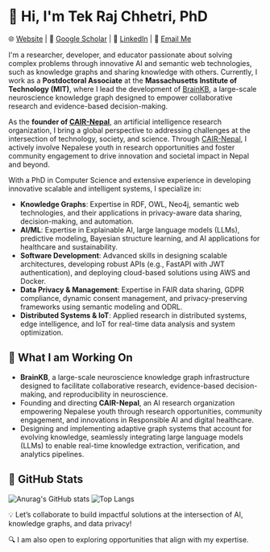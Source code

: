 # 👋 Hi, I'm Tek Raj Chhetri, PhD  

🌐 [Website](https://tekrajchhetri.com) | 📖 [Google Scholar](https://scholar.google.com/citations?user=QfpwmIIAAAAJ&hl=en) | 💼 [LinkedIn](https://www.linkedin.com/in/tekrajchhetri) | 📧 [Email Me](mailto:tekraj.chhetri@cair-nepal.org)  

I'm a researcher, developer, and educator passionate about solving complex problems through innovative AI and semantic web technologies, such as knowledge graphs and sharing knowledge with others. 
Currently, I work as a **Postdoctoral Associate** at the **Massachusetts Institute of Technology (MIT)**, where I lead the development of [BrainKB](https://sensein.group/brainkbdocs), a large-scale neuroscience knowledge graph designed to empower collaborative research and evidence-based decision-making.  

As the **founder of [CAIR-Nepal](https://cair-nepal.org/)**, an artificial intelligence research organization, I bring a global perspective to addressing challenges at the intersection of technology, society, and science. Through [CAIR-Nepal](https://cair-nepal.org/), I actively involve Nepalese youth in research opportunities and foster community engagement to drive innovation and societal impact in Nepal and beyond.

With a PhD in Computer Science and extensive experience in developing innovative scalable and intelligent systems, I specialize in:  

- **Knowledge Graphs**: Expertise in RDF, OWL, Neo4j, semantic web technologies, and their applications in privacy-aware data sharing, decision-making, and automation.  
- **AI/ML**: Expertise in Explainable AI, large language models (LLMs), predictive modeling, Bayesian structure learning, and AI applications for healthcare and sustainability.  
- **Software Development**: Advanced skills in designing scalable architectures, developing robust APIs (e.g., FastAPI with JWT authentication), and deploying cloud-based solutions using AWS and Docker.  
- **Data Privacy & Management**: Expertise in FAIR data sharing, GDPR compliance, dynamic consent management, and privacy-preserving frameworks using semantic modeling and ODRL.  
- **Distributed Systems & IoT**: Applied research in distributed systems, edge intelligence, and IoT for real-time data analysis and system optimization.

## 🌟 What I am Working On  
- **BrainKB**, a large-scale neuroscience knowledge graph infrastructure designed to facilitate collaborative research, evidence-based decision-making, and reproducibility in neuroscience.  
- Founding and directing **CAIR-Nepal**, an AI research organization empowering Nepalese youth through research opportunities, community engagement, and innovations in Responsible AI and digital healthcare.  
-  Designing and implementing adaptive graph systems that account for evolving knowledge, seamlessly integrating large language models (LLMs) to enable real-time knowledge extraction, verification, and analytics pipelines.
## 🌟 GitHub Stats  
 ![Anurag's GitHub stats](https://github-readme-stats.vercel.app/api?username=tekrajchhetri&hide_rank=true&show_icons=true) ![Top Langs](https://github-readme-stats.vercel.app/api/top-langs/?username=tekrajchhetri&theme=ambient_gradient&hide_progress=true&langs_count=10&layout=donut)  

💡 Let’s collaborate to build impactful solutions at the intersection of AI, knowledge graphs, and data privacy!  

🔍 I am also open to exploring opportunities that align with my expertise.  
